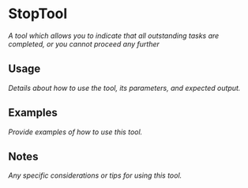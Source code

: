 ﻿# StopTool

*A tool which allows you to indicate that all outstanding tasks are completed, or you cannot proceed any further*

## Usage

*Details about how to use the tool, its parameters, and expected output.*

## Examples

*Provide examples of how to use this tool.*

## Notes

*Any specific considerations or tips for using this tool.*